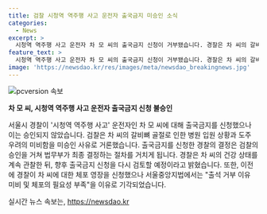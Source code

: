 ```yaml
---
title: 검찰 시청역 역주행 사고 운전자 출국금지 미승인 소식
categories:
  - News
excerpt: >
  시청역 역주행 사고 운전자 차 모 씨의 출국금지 신청이 거부됐습니다. 경찰은 차 씨의 갈비뼈 골절로 병원에 입원 중이라는 이유 등으로 출국 우려를 보기 어렵다고 판단한 것으로 알려졌습니다. 경찰은 차 씨의 건강 상태를 모니터링한 후 재신청 여부를 검토할 예정입니다. 이에 앞서 경찰이 체포 영장을 신청했지만 서울중앙지법이 기각한 바 있습니다.
feature_text: >
  시청역 역주행 사고 운전자 차 모 씨의 출국금지 신청이 거부됐습니다. 경찰은 차 씨의 갈비뼈 골절로 병원에 입원 중이라는 이유 등으로 출국 우려를 보기 어렵다고 판단한 것으로 알려졌습니다. 경찰은 차 씨의 건강 상태를 모니터링한 후 재신청 여부를 검토할 예정입니다. 이에 앞서 경찰이 체포 영장을 신청했지만 서울중앙지법이 기각한 바 있습니다.
image: 'https://newsdao.kr/res/images/meta/newsdao_breakingnews.jpg'
---
```


<p><img src="https://newsdao.kr/res/images/meta/newsdao_breakingnews.jpg" alt="pcversion 속보" /></p>

<p><b>차 모 씨, 시청역 역주행 사고 운전자 출국금지 신청 불승인</b></p>

<p>서울시 경찰이 '시청역 역주행 사고' 운전자인 차 모 씨에 대해 출국금지를 신청했으나 이는 승인되지 않았습니다. 검찰은 차 씨의 갈비뼈 골절로 인한 병원 입원 상황과 도주 우려의 미비함을 미승인 사유로 거론했습니다. 출국금지를 신청한 경찰의 결정은 검찰의 승인을 거쳐 법무부가 최종 결정하는 절차를 거치게 됩니다. 경찰은 차 씨의 건강 상태를 계속 관찰한 뒤, 향후 출국금지 신청을 다시 검토할 예정이라고 밝혔습니다. 또한, 이전에 경찰이 차 씨에 대한 체포 영장을 신청했으나 서울중앙지법에서는 "출석 거부 이유 미비 및 체포의 필요성 부족"을 이유로 기각되었습니다.</p>
실시간 뉴스 속보는, <a href="https://newsdao.kr" rel="dofollow">https://newsdao.kr</a>


